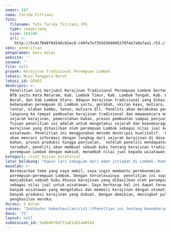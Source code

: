 ```yaml
---
nomor: 287
nama: Farida Fitriani
foto:
  filename: foto farida fitriani.JPG
  type: image/jpeg
  size: 165246
  url: >-
    http://5c4cf848f6454dc02ec8-c49fe7e7355d384845270f4a7a0a7aa1.r53.cf2.rackcdn.com/625bde1b-9d23-4411-8e6d-e2429dc81d4a/foto%20farida%20fitriani.JPG
seni: penelitian
pengalaman: baru mulai
website: ''
sosmed: ''
file: null
proyek: Kerajinan Tradisional Perempuan Lombok
lokasi: Nusa Tenggara Barat
lokasi_id: Q5062
deskripsi: >-
  Penelitian ini berjudul Kerajinan Tradisional Perempuan Lombok bertempat di
  NTB yaitu Kota Mataram, Kab. Lombok Timur, Kab. Lombok Tengah, Kab. Lombok
  Barat, dan Kab Lombok Utara. Adapun kerajinan tradisional yang dihasilkan oleh
  kebanyakan perempuan di Lombok yaitu, gerabah, ukiran kayu, mutiara, ingke,
  lontar, olahan bambu, tenun, mutiara dll. Peneliti akan melakukan penelitian
  langsung ke tempat pembuatan kerajinan tradisional dan mewawancara mulai dari
  sejarah kerajinan, pemerolehan bahan, proses pembuatan sampai penjualan.
  Tujuan penelitian ini adalah untuk mengetahui sejarah dan keanekaragaman
  kerajinan yang dihasilkan oleh perempuan Lombok sebagai nilai jual ke
  wisatawan. Penelitian ini menggunakan metode deskripsi kualitatif.  Peneliti
  akan mencari informasi dengan lengkap dari sejarah kerajinan di desa tersebut,
  bahan, proses produksi hingga penjualan.  setelah peneliti mendapatkan data
  tersebut, peneliti akan membuat sebuah buku tentang kerajinan tradisional
  perempuan Lombok dengan maksud, menambah nilai jual kepada wisatawan. 
kategori: riset_kajian_kuratorial
latar_belakang: "Kawin lari sebagian dari adat istiadat di Lombok. Kemudian, pulau Lombok mendapat gelar baru yang disebut seribu janda, bukan karena adatnya “kawin lari” namun, karena nikah dini sering terjadi di Lombok. Lagi-lagi perempuan jadi korban. Sekarang umur belasan tahun sudah menjadi janda. Gelar ini berdampak bagaimana perempuan Lombok dilihat dan diperlakukan dunia. Walaupun pemerintah mencoba menghapuskan, namun hal ini cukup sulit. Kawin cerai tersebut disebabkan oleh beberapa faktor yaitu ekonomi, mental yang belum mantang, percek-cokan atar pasangan atau masalah lainnya. \r\nHal inilah menjadi faktor perempuan Lombok harus berjuang untuk anak dan kebutuhannya sendiri, walaupun sebagian terdapat juga perempuan Lombok hanya membantu ekonomi keluarga dengan membuat kerajinan dan bertani. Kebanyakan perempuan mencari kerjaan yang tidak jauh dari rumah agar selalu dekat dengan anak salah satunya yaitu kerajianan, seperti tenun, gerabah, mutiara, berugak, rotan dll yang dihasilkan di kota maupun kabupaten. Bagiku meneliti tentang persoalan perempuan haruslah memiliki keberpihakkan terhadap perempuannya.  Oleh karena itu, peneliti akan menguraikan kerajinan-kerajinan yang dihasilkan oleh perempuan Lombok di kota dan kabupaten. Kerajinan Lombok yang sedikit diketahui oleh wisatawan, dikarenakan lokasinya berbeda-beda, sehingga menghabiskan waktu diperjalanan. Lombok memang kaya akan wisata. Namun, kerajinan tradisional yang dibuat oleh perempuan Lombok harus diketahui sampai mancanegara.\r\n"
masalah: >-
  Berdasarkan tema yang saya ambil, saya ingin membantu perekonomian
  perempuan-perempuan Lombok. Dengan terselesainya  penelitian ini saya ingin
  menjadikan sebuah buku khusus kerajinan yang dihasilkan oleh perempuan Lombok
  sebagai nilai jual untuk wisatawan. Saya berharap hal ini dapat terwujud. Jika
  banyak wisatawan yang mengetahui dan membeli kerajinan dengan otomatis semakin
  banyak produksi kerajinan yang dibuat. Dengan demikian, meningkat pula
  penghasilan mereka.
durasi: 5 bulan
sukses: "Indikator keberhasilan\r\n1.\tPeneltian ini tentang keanekaragaman kerajinan yang dihasilkan perempuan Lombok. \r\n2.\tPenelitian ini menggunakan metode kualitatif. Metode kualitatif sebagai prosedur penelitian yang menghasilkan data deskriptif yang berupa kata-kata tertulis atau lisan dari orang-orang perilaku yang diamati. Penelitian ini bertujuan untuk memahami fenomena yang terjadi. \r\n3.\tTeknik pengumpulan data yaitu metode wawancara, dokumentasi dan simak catat. Dokumen dapat berupa catatan pribadi, buku harian, laporan kerja, catatan kerja, rekaman video maupun foto. \r\n4.\tSumber data penelitian ini menggunakan data primer, yaitu sumber data utama penelitian yang diperoleh langsung dari sumbernya tanpa lewat perantara. Sumber data penelitian ini adalah pengrajin perempuan. Sumber data yang didapat di kabupaten Lombok Timur (Desa Loyok, Suradai, Dusun Senanti Desa Sukaraja, Masbagek), Kab. Lombok Tengah (Desa Penujakk, Desa Sukarara, Beleke), Kab. Lombok Barat ( Desa Banyumulek, Labu Api), Kota Mataram ( Desa Rungkang, Lendang Re, Sekarbele dan Karang Genteng), Kab Lombok Utara ( Medana).\r\n5.\tPenelitian membutuhkan waktu paling lama 5 bulan untuk mendapatkan data di kota dan kabupaten. \r\n"
dana: '71'
layout: null
submission_id: 5a8bdbf84711a61a01a402b4
---
```

